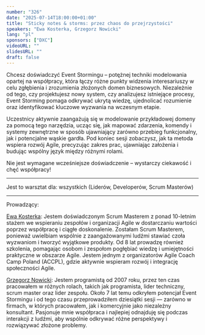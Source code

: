 ```yaml
---
number: "326"
date: "2025-07-14T18:00:00+01:00"
title: "Sticky notes & storms: przez chaos do przejrzystości"
speakers: "Ewa Kosterka, Grzegorz Nowicki"
lang: "pl"
sponsors: ["DXC"]
videoURL: ""
slidesURL: ""
draft: false
---
```


Chcesz doświadczyć Event Stormingu – potężnej techniki modelowania opartej na współpracy, która łączy różne punkty widzenia interesariuszy w celu zgłębienia i zrozumienia złożonych domen biznesowych. Niezależnie od tego, czy projektujesz nowy system, czy analizujesz istniejące procesy, Event Storming pomaga odkrywać ukrytą wiedzę, ujednolicać rozumienie oraz identyfikować kluczowe wyzwania na wczesnym etapie.

Uczestnicy aktywnie zaangażują się w modelowanie przykładowej domeny za pomocą tego narzędzia, ucząc się, jak mapować zdarzenia, komendy i systemy zewnętrzne w sposób ujawniający zarówno przebieg funkcjonalny, jak i potencjalne wąskie gardła. Pod koniec sesji zobaczysz, jak ta metoda wspiera rozwój Agile, precyzując zakres prac, ujawniając założenia i budując wspólny język między różnymi rolami.

Nie jest wymagane wcześniejsze doświadczenie – wystarczy ciekawość i chęć współpracy!

***
Jest to warsztat dla:
wszystkich (Liderów, Developerów, Scrum Masterów)
***

Prowadzący:

<a href="https://www.linkedin.com/in/ewa-kosterka-44617978/" target="_blank">Ewa Kosterka</a>: Jestem doświadczonym Scrum Masterem z ponad 10-letnim stażem we wspieraniu zespołów i organizacji Agile w dostarczaniu wartości poprzez współpracę i ciągłe doskonalenie. Zostałam Scrum Masterem, ponieważ uwielbiam wspólnie z zaangażowanymi ludźmi stawiać czoła wyzwaniom i tworzyć wyjątkowe produkty. Od 8 lat prowadzę również szkolenia, pomagając osobom i zespołom pogłębiać wiedzę i umiejętności praktyczne w obszarze Agile. Jestem jednym z organizatorów Agile Coach Camp Poland (ACCPL), gdzie aktywnie wspieram rozwój i integrację społeczności Agile.

<a href="https://www.linkedin.com/in/sp3esu/" target="_blank">Grzegorz Nowicki</a>: Jestem programistą od 2007 roku, przez ten czas pracowałem w różnych rolach, takich jak programista, lider techniczny, scrum master oraz lider zespołu. Około 7 lat temu odkryłem potencjał Event Stormingu i od tego czasu przeprowadziłem dziesiątki sesji — zarówno w firmach, w których pracowałem, jak i komercyjnie jako niezależny konsultant. Pasjonuje mnie współpraca i najlepiej odnajduję się podczas interakcji z ludźmi, aby wspólnie odkrywać różne perspektywy i rozwiązywać złożone problemy.

